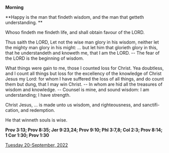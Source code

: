 **Morning**

**Happy is the man that findeth wisdom, and the man that getteth understanding. **
 
Whoso findeth me findeth life, and shall obtain favour of the LORD.
 
Thus saith the LORD, Let not the wise man glory in his wisdom, neither let the mighty man glory in his might: ... but let him that glorieth glory in this, that he understandeth and knoweth me, that I am the LORD. -- The fear of the LORD is the beginning of wisdom.
 
What things were gain to me, those I counted loss for Christ. Yea doubtless, and I count all things but loss for the excellency of the knowledge of Christ Jesus my Lord: for whom I have suffered the loss of all things, and do count them but dung, that I may win Christ. -- In whom are hid all the treasures of wisdom and knowledge. -- Counsel is mine, and sound wisdom: I am understanding; I have strength.
 
Christ Jesus, ... is made unto us wisdom, and righteousness, and sanctifi-cation, and redemption.
 
He that winneth souls is wise.  

**Prov 3:13; Prov 8:35; Jer 9:23,24; Prov 9:10; Phl 3:7,8; Col 2:3; Prov 8:14; 1 Cor 1:30; Prov 1:30**

[Tuesday 20-September, 2022](https://t.me/daily_light)
